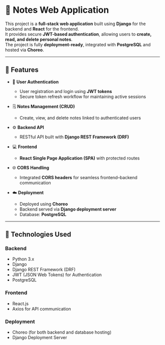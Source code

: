 # 📝 Notes Web Application

This project is a **full-stack web application** built using **Django** for the backend and **React** for the frontend.  
It provides secure **JWT-based authentication**, allowing users to **create, read, and delete personal notes**.  
The project is fully **deployment-ready**, integrated with **PostgreSQL** and hosted via **Choreo**.

---

## 🚀 Features

- 🔐 **User Authentication**
  - User registration and login using **JWT tokens**
  - Secure token refresh workflow for maintaining active sessions  

- 🗒️ **Notes Management (CRUD)**
  - Create, view, and delete notes linked to authenticated users  

- ⚙️ **Backend API**
  - RESTful API built with **Django REST Framework (DRF)**  

- 💻 **Frontend**
  - **React Single Page Application (SPA)** with protected routes  

- 🌐 **CORS Handling**
  - Integrated **CORS headers** for seamless frontend–backend communication  

- ☁️ **Deployment**
  - Deployed using **Choreo**
  - Backend served via **Django deployment server**
  - Database: **PostgreSQL**

---

## 🧰 Technologies Used

### **Backend**
- Python 3.x  
- Django  
- Django REST Framework (DRF)  
- JWT (JSON Web Tokens) for Authentication  
- PostgreSQL  

### **Frontend**
- React.js  
- Axios for API communication  

### **Deployment**
- Choreo (for both backend and database hosting)  
- Django Deployment Server  

